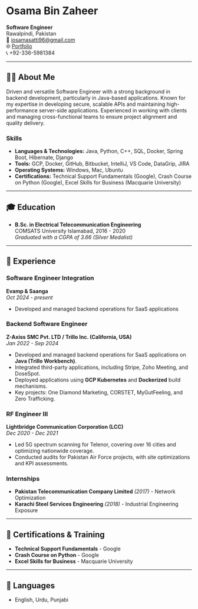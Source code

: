 
# Osama Bin Zaheer

**Software Engineer**  
Rawalpindi, Pakistan  
📧 [iosamasatti96@gmail.com](mailto:iosamasatti96@gmail.com)  
🌐 [Portfolio](https://osamabinzaheer.github.io/portfolio)  
📞 +92-336-5981384  

---

## 👨‍💻 About Me

Driven and versatile Software Engineer with a strong background in backend development, particularly in Java-based applications. Known for my expertise in developing secure, scalable APIs and maintaining high-performance server-side applications. Experienced in working with clients and managing cross-functional teams to ensure project alignment and quality delivery.

### Skills

- **Languages & Technologies:** Java, Python, C++, SQL, Docker, Spring Boot, Hibernate, Django
- **Tools:** GCP, Docker, GitHub, Bitbucket, IntelliJ, VS Code, DataGrip, JIRA
- **Operating Systems:** Windows, Mac, Ubuntu
- **Certifications:** Technical Support Fundamentals (Google), Crash Course on Python (Google), Excel Skills for Business (Macquarie University)

---

## 🎓 Education

- **B.Sc. in Electrical Telecommunication Engineering**  
  COMSATS University Islamabad, 2016 - 2020  
  *Graduated with a CGPA of 3.66 (Silver Medalist)*

---

## 💼 Experience

### Software Engineer Integration 
**Evamp & Saanga**  
*Oct 2024 - present*

- Developed and managed backend operations for SaaS applications

### Backend Software Engineer  
**Z-Axiss SMC Pvt. LTD / Trillo Inc. (California, USA)**  
*Jan 2022 - Sep 2024*

- Developed and managed backend operations for SaaS applications on **Java (Trillo Workbench)**.
- Integrated third-party applications, including Stripe, Zoho Meeting, and DoseSpot.
- Deployed applications using **GCP Kubernetes** and **Dockerized** build mechanisms.
- Key projects: One Diamond Marketing, CORSTET, MyGutFeeling, and Zero Trafficking.

### RF Engineer III  
**Lightbridge Communication Corporation (LCC)**  
*Dec 2020 - Dec 2021*

- Led 5G spectrum scanning for Telenor, covering over 16 cities and optimizing nationwide coverage.
- Conducted audits for Pakistan Air Force projects, with site optimizations and KPI assessments.

### Internships  

- **Pakistan Telecommunication Company Limited** *(2017)* - Network Optimization  
- **Karachi Steel Services Engineering** *(2018)* - Industrial Engineering Exposure  

---

## 🌱 Certifications & Training

- **Technical Support Fundamentals** - Google  
- **Crash Course on Python** - Google  
- **Excel Skills for Business** - Macquarie University  

---

## 💬 Languages

- English, Urdu, Punjabi  

